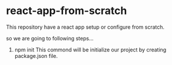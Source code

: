 # react-app-from-scratch

This repository have a react app setup or configure from scratch.

so we are going to following steps...

1. npm init
    This commond will be initialize our project by creating package.json file.
